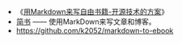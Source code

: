* 《[用Markdown来写自由书籍-开源技术的方案](http://www.ituring.com.cn/article/828)》
* [简书](http://www.jianshu.com/) —— 使用MarkDown来写文章和博客。
* https://github.com/k2052/markdown-to-ebook